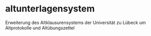 # altunterlagensystem
Erweiterung des Altklausurensystems der Universität zu Lübeck um Altprotokolle und Altübungszettel
